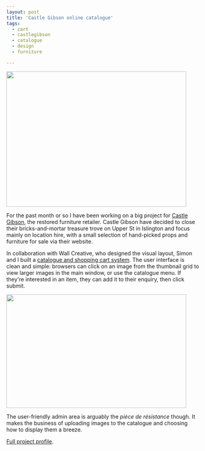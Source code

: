 ```yaml
---
layout: post
title: 'Castle Gibson online catalogue'
tags:
  - cart
  - castlegibson
  - catalogue
  - design
  - furniture

---
```


<img class="alignnone size-full wp-image-86" title="cg" src="http://www.strangerpixel.com/wordpress/wp-content/uploads/2008/06/cg.jpg" alt="" width="470" height="354" />

For the past month or so I have been working on a big project for <a href="http://www.castlegibson.com/" target="_blank">Castle Gibson</a>, the restored furniture retailer. Castle Gibson have decided to close their bricks-and-mortar treasure trove on Upper St in Islington and focus mainly on location hire, with a small selection of hand-picked props and furniture for sale via their website.

In collaboration with Wall Creative, who designed the visual layout, Simon and I built a <a href="http://www.castlegibson.com/items/" target="_blank">catalogue and shopping cart system</a>. The user interface is clean and simple: browsers can click on an image from the thumbnail grid to view larger images in the main window, or use the catalogue menu. If they're interested in an item, they can add it to their enquiry, then click submit.

<img class="alignnone size-full wp-image-87" title="cgadmin" src="http://www.strangerpixel.com/wordpress/wp-content/uploads/2008/06/cgadmin.jpg" alt="" width="470" height="297" />

The user-friendly admin area is arguably the <em>pièce de résistance</em> though. It makes the business of uploading images to the catalogue and choosing how to display them a breeze.

<a href="http://www.strangerpixel.com/main/castle_gibson.php">Full project profile</a>.
